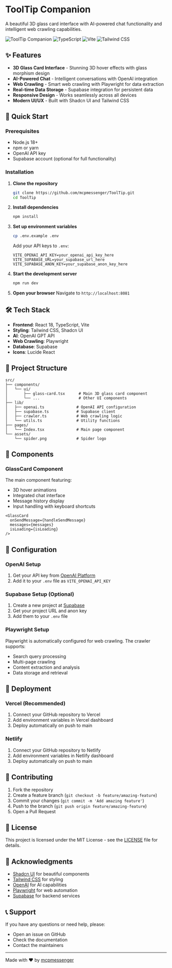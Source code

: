 # ToolTip Companion

A beautiful 3D glass card interface with AI-powered chat functionality and intelligent web crawling capabilities.

![ToolTip Companion](https://img.shields.io/badge/React-18-blue) ![TypeScript](https://img.shields.io/badge/TypeScript-5.0-blue) ![Vite](https://img.shields.io/badge/Vite-5.0-purple) ![Tailwind CSS](https://img.shields.io/badge/Tailwind-3.0-cyan)

## ✨ Features

- **3D Glass Card Interface** - Stunning 3D hover effects with glass morphism design
- **AI-Powered Chat** - Intelligent conversations with OpenAI integration
- **Web Crawling** - Smart web crawling with Playwright for data extraction
- **Real-time Data Storage** - Supabase integration for persistent data
- **Responsive Design** - Works seamlessly across all devices
- **Modern UI/UX** - Built with Shadcn UI and Tailwind CSS

## 🚀 Quick Start

### Prerequisites

- Node.js 18+ 
- npm or yarn
- OpenAI API key
- Supabase account (optional for full functionality)

### Installation

1. **Clone the repository**
   ```bash
   git clone https://github.com/mcpmessenger/ToolTip.git
   cd ToolTip
   ```

2. **Install dependencies**
   ```bash
   npm install
   ```

3. **Set up environment variables**
   ```bash
   cp .env.example .env
   ```
   
   Add your API keys to `.env`:
   ```env
   VITE_OPENAI_API_KEY=your_openai_api_key_here
   VITE_SUPABASE_URL=your_supabase_url_here
   VITE_SUPABASE_ANON_KEY=your_supabase_anon_key_here
   ```

4. **Start the development server**
   ```bash
   npm run dev
   ```

5. **Open your browser**
   Navigate to `http://localhost:8081`

## 🛠️ Tech Stack

- **Frontend**: React 18, TypeScript, Vite
- **Styling**: Tailwind CSS, Shadcn UI
- **AI**: OpenAI GPT API
- **Web Crawling**: Playwright
- **Database**: Supabase
- **Icons**: Lucide React

## 📁 Project Structure

```
src/
├── components/
│   └── ui/
│       ├── glass-card.tsx      # Main 3D glass card component
│       └── ...                 # Other UI components
├── lib/
│   ├── openai.ts              # OpenAI API configuration
│   ├── supabase.ts            # Supabase client
│   ├── crawler.ts             # Web crawling logic
│   └── utils.ts               # Utility functions
├── pages/
│   └── Index.tsx              # Main page component
└── assets/
    └── spider.png             # Spider logo
```

## 🎨 Components

### GlassCard Component

The main component featuring:
- 3D hover animations
- Integrated chat interface
- Message history display
- Input handling with keyboard shortcuts

```tsx
<GlassCard 
  onSendMessage={handleSendMessage}
  messages={messages}
  isLoading={isLoading}
/>
```

## 🔧 Configuration

### OpenAI Setup

1. Get your API key from [OpenAI Platform](https://platform.openai.com/api-keys)
2. Add it to your `.env` file as `VITE_OPENAI_API_KEY`

### Supabase Setup (Optional)

1. Create a new project at [Supabase](https://supabase.com)
2. Get your project URL and anon key
3. Add them to your `.env` file

### Playwright Setup

Playwright is automatically configured for web crawling. The crawler supports:
- Search query processing
- Multi-page crawling
- Content extraction and analysis
- Data storage and retrieval

## 🚀 Deployment

### Vercel (Recommended)

1. Connect your GitHub repository to Vercel
2. Add environment variables in Vercel dashboard
3. Deploy automatically on push to main

### Netlify

1. Connect your GitHub repository to Netlify
2. Add environment variables in Netlify dashboard
3. Deploy automatically on push to main

## 🤝 Contributing

1. Fork the repository
2. Create a feature branch (`git checkout -b feature/amazing-feature`)
3. Commit your changes (`git commit -m 'Add amazing feature'`)
4. Push to the branch (`git push origin feature/amazing-feature`)
5. Open a Pull Request

## 📝 License

This project is licensed under the MIT License - see the [LICENSE](LICENSE) file for details.

## 🙏 Acknowledgments

- [Shadcn UI](https://ui.shadcn.com/) for beautiful components
- [Tailwind CSS](https://tailwindcss.com/) for styling
- [OpenAI](https://openai.com/) for AI capabilities
- [Playwright](https://playwright.dev/) for web automation
- [Supabase](https://supabase.com/) for backend services

## 📞 Support

If you have any questions or need help, please:
- Open an issue on GitHub
- Check the documentation
- Contact the maintainers

---

Made with ❤️ by [mcpmessenger](https://github.com/mcpmessenger)